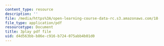 ```yaml
---
content_type: resource
description: ''
file: /media/https%3A/open-learning-course-data-rc.s3.amazonaws.com/18-01sc-single-variable-calculus-fall-2010/d4d563bbb86ec916b724075abb4b01d0_ShGBRUx2ub8.pdf
file_type: application/pdf
resourcetype: Document
title: 3play pdf file
uid: d4d563bb-b86e-c916-b724-075abb4b01d0
---
```

